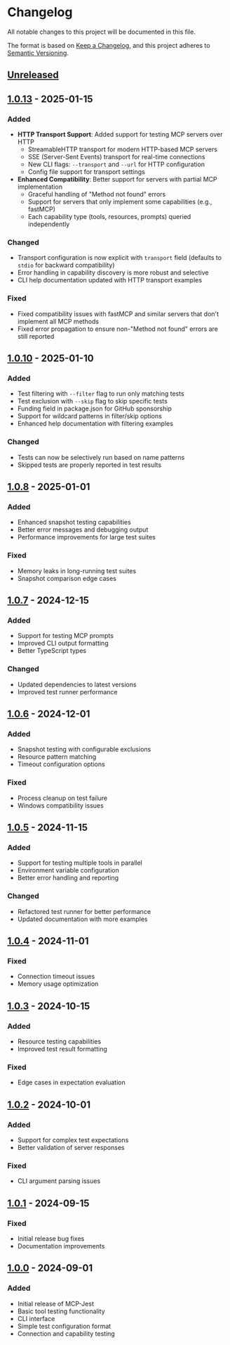 # Changelog

All notable changes to this project will be documented in this file.

The format is based on [Keep a Changelog](https://keepachangelog.com/en/1.1.0/),
and this project adheres to [Semantic Versioning](https://semver.org/spec/v2.0.0.html).

## [Unreleased]

## [1.0.13] - 2025-01-15

### Added
- **HTTP Transport Support**: Added support for testing MCP servers over HTTP
  - StreamableHTTP transport for modern HTTP-based MCP servers
  - SSE (Server-Sent Events) transport for real-time connections
  - New CLI flags: `--transport` and `--url` for HTTP configuration
  - Config file support for transport settings
- **Enhanced Compatibility**: Better support for servers with partial MCP implementation
  - Graceful handling of "Method not found" errors
  - Support for servers that only implement some capabilities (e.g., fastMCP)
  - Each capability type (tools, resources, prompts) queried independently

### Changed
- Transport configuration is now explicit with `transport` field (defaults to `stdio` for backward compatibility)
- Error handling in capability discovery is more robust and selective
- CLI help documentation updated with HTTP transport examples

### Fixed
- Fixed compatibility issues with fastMCP and similar servers that don't implement all MCP methods
- Fixed error propagation to ensure non-"Method not found" errors are still reported

## [1.0.10] - 2025-01-10

### Added
- Test filtering with `--filter` flag to run only matching tests
- Test exclusion with `--skip` flag to skip specific tests
- Funding field in package.json for GitHub sponsorship
- Support for wildcard patterns in filter/skip options
- Enhanced help documentation with filtering examples

### Changed
- Tests can now be selectively run based on name patterns
- Skipped tests are properly reported in test results

## [1.0.8] - 2025-01-01

### Added
- Enhanced snapshot testing capabilities
- Better error messages and debugging output
- Performance improvements for large test suites

### Fixed
- Memory leaks in long-running test suites
- Snapshot comparison edge cases

## [1.0.7] - 2024-12-15

### Added
- Support for testing MCP prompts
- Improved CLI output formatting
- Better TypeScript types

### Changed
- Updated dependencies to latest versions
- Improved test runner performance

## [1.0.6] - 2024-12-01

### Added
- Snapshot testing with configurable exclusions
- Resource pattern matching
- Timeout configuration options

### Fixed
- Process cleanup on test failure
- Windows compatibility issues

## [1.0.5] - 2024-11-15

### Added
- Support for testing multiple tools in parallel
- Environment variable configuration
- Better error handling and reporting

### Changed
- Refactored test runner for better performance
- Updated documentation with more examples

## [1.0.4] - 2024-11-01

### Fixed
- Connection timeout issues
- Memory usage optimization

## [1.0.3] - 2024-10-15

### Added
- Resource testing capabilities
- Improved test result formatting

### Fixed
- Edge cases in expectation evaluation

## [1.0.2] - 2024-10-01

### Added
- Support for complex test expectations
- Better validation of server responses

### Fixed
- CLI argument parsing issues

## [1.0.1] - 2024-09-15

### Fixed
- Initial release bug fixes
- Documentation improvements

## [1.0.0] - 2024-09-01

### Added
- Initial release of MCP-Jest
- Basic tool testing functionality
- CLI interface
- Simple test configuration format
- Connection and capability testing

[Unreleased]: https://github.com/josharsh/mcp-jest/compare/v1.0.13...HEAD
[1.0.13]: https://github.com/josharsh/mcp-jest/compare/v1.0.10...v1.0.13
[1.0.10]: https://github.com/josharsh/mcp-jest/compare/v1.0.8...v1.0.10
[1.0.8]: https://github.com/josharsh/mcp-jest/compare/v1.0.7...v1.0.8
[1.0.7]: https://github.com/josharsh/mcp-jest/compare/v1.0.6...v1.0.7
[1.0.6]: https://github.com/josharsh/mcp-jest/compare/v1.0.5...v1.0.6
[1.0.5]: https://github.com/josharsh/mcp-jest/compare/v1.0.4...v1.0.5
[1.0.4]: https://github.com/josharsh/mcp-jest/compare/v1.0.3...v1.0.4
[1.0.3]: https://github.com/josharsh/mcp-jest/compare/v1.0.2...v1.0.3
[1.0.2]: https://github.com/josharsh/mcp-jest/compare/v1.0.1...v1.0.2
[1.0.1]: https://github.com/josharsh/mcp-jest/compare/v1.0.0...v1.0.1
[1.0.0]: https://github.com/josharsh/mcp-jest/releases/tag/v1.0.0